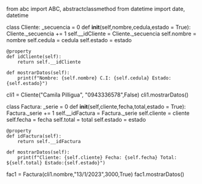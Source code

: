 from abc import ABC, abstractclassmethod
from datetime import date, datetime

class Cliente:
    _secuencia = 0 
    def __init__(self,nombre,cedula,estado = True):
        Cliente._secuencia += 1
        self.__idCliente = Cliente._secuencia
        self.nombre = nombre
        self.cedula = cedula
        self.estado = estado

    @property
    def idCliente(self):
        return self.__idCliente
    
    def mostrarDatos(self):
        print(f"Nombre: {self.nombre} C.I: {self.cedula} Estado: {self.estado}")

cli1 = Cliente("Camila Pilligua", "0943336578",False)
cli1.mostrarDatos()

class Factura:
    _serie = 0
    def __init__(self,cliente,fecha,total,estado = True):
        Factura._serie += 1
        self.__idFactura = Factura._serie
        self.cliente = cliente
        self.fecha = fecha
        self.total = total
        self.estado = estado

    @property
    def idFactura(self):
        return self.__idFactura
    
    def mostrarDatos(self):
        print(f"Cliente: {self.cliente} Fecha: {self.fecha} Total: ${self.total} Estado:{self.estado}")

fac1 = Factura(cli1.nombre,"13/1/2023",3000,True)
fac1.mostrarDatos()


